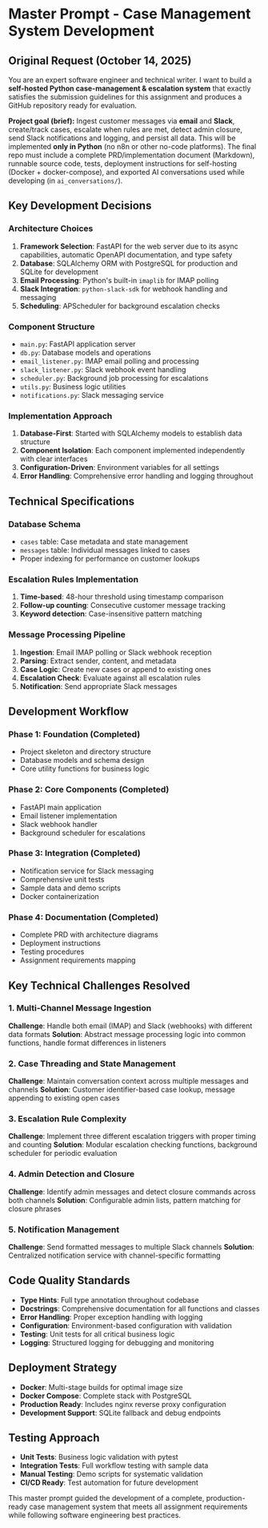 # Master Prompt - Case Management System Development

## Original Request (October 14, 2025)

You are an expert software engineer and technical writer. I want to build a **self-hosted Python case-management & escalation system** that exactly satisfies the submission guidelines for this assignment and produces a GitHub repository ready for evaluation.

**Project goal (brief):**
Ingest customer messages via **email** and **Slack**, create/track cases, escalate when rules are met, detect admin closure, send Slack notifications and logging, and persist all data. This will be implemented **only in Python** (no n8n or other no-code platforms). The final repo must include a complete PRD/implementation document (Markdown), runnable source code, tests, deployment instructions for self-hosting (Docker + docker-compose), and exported AI conversations used while developing (in `ai_conversations/`).

## Key Development Decisions

### Architecture Choices
1. **Framework Selection**: FastAPI for the web server due to its async capabilities, automatic OpenAPI documentation, and type safety
2. **Database**: SQLAlchemy ORM with PostgreSQL for production and SQLite for development
3. **Email Processing**: Python's built-in `imaplib` for IMAP polling
4. **Slack Integration**: `python-slack-sdk` for webhook handling and messaging
5. **Scheduling**: APScheduler for background escalation checks

### Component Structure
- `main.py`: FastAPI application server
- `db.py`: Database models and operations
- `email_listener.py`: IMAP email polling and processing
- `slack_listener.py`: Slack webhook event handling
- `scheduler.py`: Background job processing for escalations
- `utils.py`: Business logic utilities
- `notifications.py`: Slack messaging service

### Implementation Approach
1. **Database-First**: Started with SQLAlchemy models to establish data structure
2. **Component Isolation**: Each component implemented independently with clear interfaces
3. **Configuration-Driven**: Environment variables for all settings
4. **Error Handling**: Comprehensive error handling and logging throughout

## Technical Specifications

### Database Schema
- `cases` table: Case metadata and state management
- `messages` table: Individual messages linked to cases
- Proper indexing for performance on customer lookups

### Escalation Rules Implementation
1. **Time-based**: 48-hour threshold using timestamp comparison
2. **Follow-up counting**: Consecutive customer message tracking
3. **Keyword detection**: Case-insensitive pattern matching

### Message Processing Pipeline
1. **Ingestion**: Email IMAP polling or Slack webhook reception
2. **Parsing**: Extract sender, content, and metadata
3. **Case Logic**: Create new cases or append to existing ones
4. **Escalation Check**: Evaluate against all escalation rules
5. **Notification**: Send appropriate Slack messages

## Development Workflow

### Phase 1: Foundation (Completed)
- Project skeleton and directory structure
- Database models and schema design
- Core utility functions for business logic

### Phase 2: Core Components (Completed)
- FastAPI main application
- Email listener implementation
- Slack webhook handler
- Background scheduler for escalations

### Phase 3: Integration (Completed)
- Notification service for Slack messaging
- Comprehensive unit tests
- Sample data and demo scripts
- Docker containerization

### Phase 4: Documentation (Completed)
- Complete PRD with architecture diagrams
- Deployment instructions
- Testing procedures
- Assignment requirements mapping

## Key Technical Challenges Resolved

### 1. Multi-Channel Message Ingestion
**Challenge**: Handle both email (IMAP) and Slack (webhooks) with different data formats
**Solution**: Abstract message processing logic into common functions, handle format differences in listeners

### 2. Case Threading and State Management
**Challenge**: Maintain conversation context across multiple messages and channels
**Solution**: Customer identifier-based case lookup, message appending to existing open cases

### 3. Escalation Rule Complexity
**Challenge**: Implement three different escalation triggers with proper timing and counting
**Solution**: Modular escalation checking functions, background scheduler for periodic evaluation

### 4. Admin Detection and Closure
**Challenge**: Identify admin messages and detect closure commands across both channels
**Solution**: Configurable admin lists, pattern matching for closure phrases

### 5. Notification Management
**Challenge**: Send formatted messages to multiple Slack channels
**Solution**: Centralized notification service with channel-specific formatting

## Code Quality Standards

- **Type Hints**: Full type annotation throughout codebase
- **Docstrings**: Comprehensive documentation for all functions and classes
- **Error Handling**: Proper exception handling with logging
- **Configuration**: Environment-based configuration with validation
- **Testing**: Unit tests for all critical business logic
- **Logging**: Structured logging for debugging and monitoring

## Deployment Strategy

- **Docker**: Multi-stage builds for optimal image size
- **Docker Compose**: Complete stack with PostgreSQL
- **Production Ready**: Includes nginx reverse proxy configuration
- **Development Support**: SQLite fallback and debug endpoints

## Testing Approach

- **Unit Tests**: Business logic validation with pytest
- **Integration Tests**: Full workflow testing with sample data
- **Manual Testing**: Demo scripts for systematic validation
- **CI/CD Ready**: Test automation for future development

This master prompt guided the development of a complete, production-ready case management system that meets all assignment requirements while following software engineering best practices.
